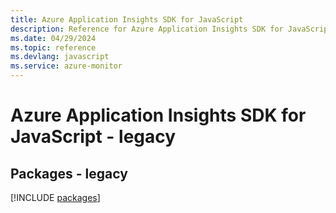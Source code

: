 ```yaml
---
title: Azure Application Insights SDK for JavaScript
description: Reference for Azure Application Insights SDK for JavaScript
ms.date: 04/29/2024
ms.topic: reference
ms.devlang: javascript
ms.service: azure-monitor
---
```

# Azure Application Insights SDK for JavaScript - legacy
## Packages - legacy
[!INCLUDE [packages](application-insights-index.md)]